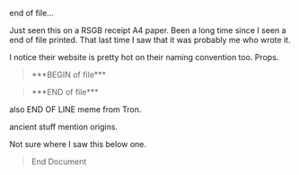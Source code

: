 end of file...

Just seen this on a RSGB receipt A4 paper. Been a long time since I seen a end of file printed. That last time I saw that it was probably me who wrote it.

I notice their website is pretty hot on their naming convention too. Props.

> \*\*\*BEGIN of file\*\*\*

> \*\*\*END of file\*\*\*

also END OF LINE meme from Tron.

ancient stuff mention origins.

Not sure where I saw this below one.

> End Document